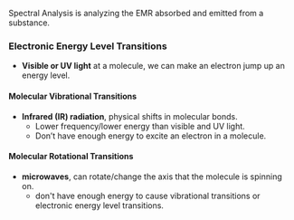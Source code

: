 
Spectral Analysis is analyzing the EMR absorbed and emitted from a substance.

### Electronic Energy Level Transitions
- **Visible or UV light** at a molecule, we can make an electron jump up an energy level.

#### Molecular Vibrational Transitions
- **Infrared (IR) radiation**, physical shifts in molecular bonds.
	- Lower frequency/lower energy than visible and UV light.
	- Don’t have enough energy to excite an electron in a molecule.

#### Molecular Rotational Transitions
- **microwaves**, can rotate/change the axis that the molecule is spinning on.
	- don't have enough energy to cause vibrational transitions or electronic energy level transitions.
